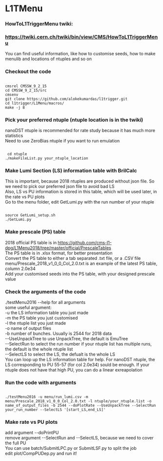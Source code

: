 L1TMenu
=======

### HowToL1TriggerMenu twiki:
### https://twiki.cern.ch/twiki/bin/view/CMS/HowToL1TriggerMenu
You can find useful information, like how to customise seeds, how to make menulib and locations of ntuples and so on

### Checkout the code
<pre><code>
cmsrel CMSSW_9_2_15
cd CMSSW_9_2_15/src
cmsenv
git clone https://github.com/alokekumardas/l1trigger.git  
cd l1trigger/L1Menu/macros/
make -j 8
</code></pre>

### Pick your preferred ntuple (ntuple location is in the twiki) 
nanoDST ntuple is recommended for rate study because it has much more statistics  
Need to use ZeroBias ntuple if you want to run emulation 
<pre><code>
 cd ntuple
./makeFileList.py your_ntuple_location
</code></pre>

### Make Lumi Section (LS) information table with BrilCalc
This is important, because 2018 ntuples are produced without json file. So we need to pick our preferred json file to avoid bad LS  
Also, LS vs PU information is stored in this table, which will be used later, in the rate vs PU plots  
Go to the menu folder, edit GetLumi.py with the run number of your ntuple 
<pre><code>
source GetLumi_setup.sh
./GetLumi.py
</code></pre>

### Make prescale (PS) table
2018 official PS table is in https://github.com/cms-l1-dpg/L1Menu2018/tree/master/official/PrescaleTables  
The PS table is in .xlsx format, for better presentation  
Convert the PS table to either a tab separated .txt file, or a .CSV file  
menu/Prescale_2018_v1_0_0_Col_2.0.txt is an example of the latest PS table, column 2.0e34  
Add your customised seeds into the PS table, with your designed prescale value

### Check the arguments of the code
 ./testMenu2016 --help for all arguments  
some useful argument:  
-u the LS information table you just made  
-m the PS table you just customised  
-l the ntuple list you just made  
-o name of output files  
-b number of bunches. Usually is 2544 for 2018 data  
--UseUnpackTree to use UnpackTree, the default is EmuTree  
--SelectRun to select the run number if your ntuple list has multiple runs, the default is the whole ntuple list  
--SelectLS to select the LS, the defualt is the whole LS  
You can loop up the LS information table for help. For nanoDST ntuple, the LS corresponding to PU 55-57 (for col 2.0e34) sould be enough. If your ntuple does not have that high PU, you can do a linear exreapolation

### Run the code with arguments
<pre><code>
./testMenu2016 -u menu/run_lumi.csv -m menu/Prescale_2018_v1_0_0_Col_2.0.txt -l ntuple/your_ntuple.list -o name_of_output_files -b 2544 --doPlotRate --UseUnpackTree --SelectRun your_run_number --SelectLS '[start_LS,end_LS]'
</code></pre>

### Make rate vs PU plots
add argument --doPrintPU  
remove argument --SelectRun and --SelectLS, because we need to cover the full PU  
You can use batch/SubmitLPC.py or SubmitLSF.py to split the job  
edit plot/CompPUDep.py and run it!
